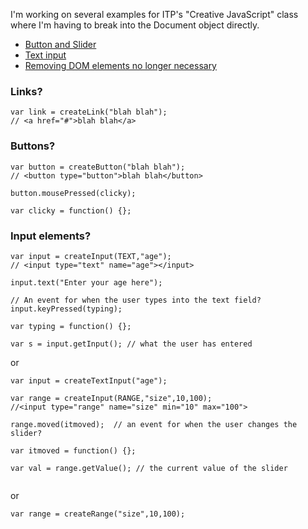 I'm working on several examples for ITP's "Creative JavaScript" class where I'm having to break into the Document object directly.

* [Button and Slider](https://github.com/lmccart/itp-creative-js/tree/master/week3/button_slider)
* [Text input](https://github.com/lmccart/itp-creative-js/tree/master/week3/wordscrambler)
* [Removing DOM elements no longer necessary](https://github.com/lmccart/itp-creative-js/tree/master/week4/11_external_API_weather2_14day_forecast)

### Links?

```
var link = createLink("blah blah");
// <a href="#">blah blah</a>
```

### Buttons?

```
var button = createButton("blah blah");
// <button type="button">blah blah</button>

button.mousePressed(clicky);

var clicky = function() {};
```

### Input elements?

```
var input = createInput(TEXT,"age");
// <input type="text" name="age"></input>

input.text("Enter your age here");

// An event for when the user types into the text field?
input.keyPressed(typing);

var typing = function() {};

var s = input.getInput(); // what the user has entered
```

or

```
var input = createTextInput("age");
```

```
var range = createInput(RANGE,"size",10,100);
//<input type="range" name="size" min="10" max="100">

range.moved(itmoved);  // an event for when the user changes the slider?

var itmoved = function() {};

var val = range.getValue(); // the current value of the slider


```

or

```
var range = createRange("size",10,100);
```


